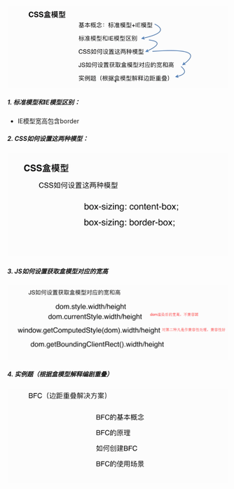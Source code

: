 ![](/assets/import5.png)

##### 1. 标准模型和IE模型区别：

* IE模型宽高包含border

##### 2.  CSS如何设置这两种模型：

![](/assets/import6.png)

##### 3. JS如何设置获取盒模型对应的宽高

![](/assets/Import4.png)

##### 4. 实例题（根据盒模型解释编剧重叠）





![](/assets/import7.png)



##### 



